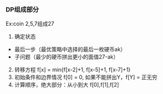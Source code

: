 ### DP组成部分
Ex:coin 2,5,7组成27
1. 确定状态
- 最后一步（最优策略中选择的最后一枚硬币ak）
- 子问题（最少的硬币拼出更小的面值27-ak）
2. 转移方程 f[x] = min{f[x-2]+1, f[x-5]+1, f[x-7]+1}
3. 初始条件和边界情况 f[0] = 0, 如果不能拼出Y，f[Y] = 正无穷
4. 计算顺序，绝大部分：从小到大 f[0],f[1],f[2]
